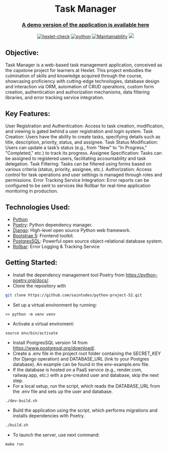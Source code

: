 <div align="center">
  <h1>Task Manager</h1>
  <h3><a href="https://task-manager-pvjb.onrender.com/">A demo version of the application is available here</a></h3>

  [![hexlet-check](https://github.com/saintodes/python-project-52/actions/workflows/hexlet-check.yml/badge.svg)](https://github.com/saintodes/python-project-52/actions/workflows/hexlet-check.yml)
  [![python](https://github.com/saintodes/python-project-52/actions/workflows/lint-test.yml/badge.svg)](https://github.com/saintodes/python-project-52/actions/workflows/lint-test.yml)
  [![Maintainability](https://api.codeclimate.com/v1/badges/3d64b1f569bd495b3948/maintainability)](https://codeclimate.com/github/saintodes/python-project-52/maintainability)
<a href="https://codeclimate.com/github/saintodes/python-project-52/test_coverage"><img src="https://api.codeclimate.com/v1/badges/3d64b1f569bd495b3948/test_coverage" /></a>
</div>

<h2>Objective:</h2>
Task Manager is a web-based task management application, conceived as the capstone project for learners at Hexlet. This
project embodies the culmination of skills and knowledge acquired through the course, showcasing proficiency with
cutting-edge technologies, database design and interaction via ORM, automation of CRUD operations, custom form creation,
authentication and authorization mechanisms, data filtering libraries, and error tracking service integration.

<h2>Key Features:</h2>

User Registration and Authentication: Access to task creation, modification, and viewing is gated behind a user
registration and login system.
Task Creation: Users have the ability to create tasks, specifying details such as title, description, priority, status,
and assignee.
Task Status Modification: Users can update a task’s status (e.g., from "New" to "In Progress," "Completed," etc.) to
track its progress.
Assignee Specification: Tasks can be assigned to registered users, facilitating accountability and task delegation.
Task Filtering: Tasks can be filtered using forms based on various criteria (status, priority, assignee, etc.).
Authorization: Access control for task operations and user settings is managed through roles and permissions.
Error Tracking Service Integration: Error reports can be configured to be sent to services like Rollbar for real-time
application monitoring in production.

<h2>Technologies Used:</h2>

* [Python](https://www.python.org/)
* [Poetry](https://python-poetry.org/): Python dependency manager.
* [Django](https://www.djangoproject.com/): High-level open source Python web framework.
* [Bootstrap 5](https://getbootstrap.com/docs/5.0/getting-started/introduction/): Frontend toolkit.
* [PostgresSQL](https://www.postgresql.org/): Powerful open source object-relational database system.
* [Rollbar](https://rollbar.com/): Error Logging & Tracking Service

<h2>Getting Started:</h2>

* Install the dependency management tool Poetry from https://python-poetry.org/docs/.
* Clone the repository with

```bash 
git clone https://github.com/saintodes/python-project-52.git
````

* Set up a virtual environment by running:

```shell
>> python -m venv venv
```

* Activate a virtual enviroment:

```shell 
source env/bin/activate
```

* Install PostgresSQL version 14 from https://www.postgresql.org/download/.
* Create a .env file in the project root folder containing the SECRET_KEY (for Django operation) and DATABASE_URL (link
  to your Postgres database).
  An example can be found in the env-example.env file.
* If the database is hosted on a PaaS service (e.g., render.com, railway.app, etc.) with a pre-created user and
  database, skip the next step.
* For a local setup, run the script, which reads the DATABASE_URL from the .env file and sets up the user and database.

```bash
./dev-build.sh
``` 

* Build the application using the script, which performs migrations and installs dependencies with Poetry.

```bash 
./build.sh
```

* To launch the server, use next command:

```shell 
make run
```